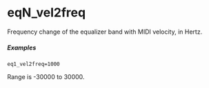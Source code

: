 ---
---
# eqN_vel2freq

Frequency change of the equalizer band with MIDI velocity, in Hertz.

##### Examples

```
eq1_vel2freq=1000
```

Range is -30000 to 30000.
